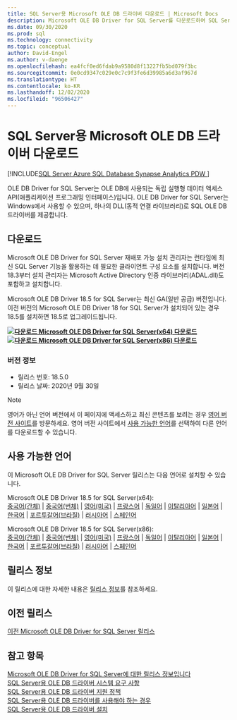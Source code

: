 ```yaml
---
title: SQL Server용 Microsoft OLE DB 드라이버 다운로드 | Microsoft Docs
description: Microsoft OLE DB Driver for SQL Server를 다운로드하여 SQL Server 및 Azure SQL Database에 연결하는 네이티브 Windows 애플리케이션을 개발합니다.
ms.date: 09/30/2020
ms.prod: sql
ms.technology: connectivity
ms.topic: conceptual
author: David-Engel
ms.author: v-daenge
ms.openlocfilehash: ea4fcf0ed6fdab9a9580d8f13227fb5bd079f3bc
ms.sourcegitcommit: 0e0cd9347c029e0c7c9f3fe6d39985a6d3af967d
ms.translationtype: HT
ms.contentlocale: ko-KR
ms.lasthandoff: 12/02/2020
ms.locfileid: "96506427"
---
```

# <a name="download-microsoft-ole-db-driver-for-sql-server"></a>SQL Server용 Microsoft OLE DB 드라이버 다운로드

[!INCLUDE[SQL Server Azure SQL Database Synapse Analytics PDW ](../../includes/applies-to-version/sql-asdb-asdbmi-asa-pdw.md)]

OLE DB Driver for SQL Server는 OLE DB에 사용되는 독립 실행형 데이터 액세스 API(애플리케이션 프로그래밍 인터페이스)입니다. OLE DB Driver for SQL Server는 Windows에서 사용할 수 있으며, 하나의 DLL(동적 연결 라이브러리)로 SQL OLE DB 드라이버를 제공합니다.

## <a name="download"></a>다운로드

Microsoft OLE DB Driver for SQL Server 재배포 가능 설치 관리자는 런타임에 최신 SQL Server 기능을 활용하는 데 필요한 클라이언트 구성 요소를 설치합니다. 버전 18.3부터 설치 관리자는 Microsoft Active Directory 인증 라이브러리(ADAL.dll)도 포함하고 설치합니다.

Microsoft OLE DB Driver 18.5 for SQL Server는 최신 GA(일반 공급) 버전입니다. 이전 버전의 Microsoft OLE DB Driver 18 for SQL Server가 설치되어 있는 경우 18.5를 설치하면 18.5로 업그레이드됩니다.

**[![다운로드](../../ssms/media/download-icon.png) Microsoft OLE DB Driver for SQL Server(x64) 다운로드](https://go.microsoft.com/fwlink/?linkid=2135577)**  
**[![다운로드](../../ssms/media/download-icon.png) Microsoft OLE DB Driver for SQL Server(x86) 다운로드](https://go.microsoft.com/fwlink/?linkid=2135722)**  

### <a name="version-information"></a>버전 정보

- 릴리스 번호: 18.5.0
- 릴리스 날짜: 2020년 9월 30일

> [!Note]
> 영어가 아닌 언어 버전에서 이 페이지에 액세스하고 최신 콘텐츠를 보려는 경우 [영어 버전 사이트]()를 방문하세요. 영어 버전 사이트에서 [사용 가능한 언어](#available-languages)를 선택하여 다른 언어를 다운로드할 수 있습니다.

## <a name="available-languages"></a>사용 가능한 언어

이 Microsoft OLE DB Driver for SQL Server 릴리스는 다음 언어로 설치할 수 있습니다.

Microsoft OLE DB Driver 18.5 for SQL Server(x64):  
[중국어(간체)](https://go.microsoft.com/fwlink/?linkid=2135577&clcid=0x804) | [중국어(번체)](https://go.microsoft.com/fwlink/?linkid=2135577&clcid=0x404) | [영어(미국)](https://go.microsoft.com/fwlink/?linkid=2135577&clcid=0x409) | [프랑스어](https://go.microsoft.com/fwlink/?linkid=2135577&clcid=0x40c) | [독일어](https://go.microsoft.com/fwlink/?linkid=2135577&clcid=0x407) | [이탈리아어](https://go.microsoft.com/fwlink/?linkid=2135577&clcid=0x410) | [일본어](https://go.microsoft.com/fwlink/?linkid=2135577&clcid=0x411) | [한국어](https://go.microsoft.com/fwlink/?linkid=2135577&clcid=0x412) | [포르투갈어(브라질)](https://go.microsoft.com/fwlink/?linkid=2135577&clcid=0x416) | [러시아어](https://go.microsoft.com/fwlink/?linkid=2135577&clcid=0x419) | [스페인어](https://go.microsoft.com/fwlink/?linkid=2135577&clcid=0x40a)

Microsoft OLE DB Driver 18.5 for SQL Server(x86):  
[중국어(간체)](https://go.microsoft.com/fwlink/?linkid=2135722&clcid=0x804) | [중국어(번체)](https://go.microsoft.com/fwlink/?linkid=2135722&clcid=0x404) | [영어(미국)](https://go.microsoft.com/fwlink/?linkid=2135722&clcid=0x409) | [프랑스어](https://go.microsoft.com/fwlink/?linkid=2135722&clcid=0x40c) | [독일어](https://go.microsoft.com/fwlink/?linkid=2135722&clcid=0x407) | [이탈리아어](https://go.microsoft.com/fwlink/?linkid=2135722&clcid=0x410) | [일본어](https://go.microsoft.com/fwlink/?linkid=2135722&clcid=0x411) | [한국어](https://go.microsoft.com/fwlink/?linkid=2135722&clcid=0x412) | [포르투갈어(브라질)](https://go.microsoft.com/fwlink/?linkid=2135722&clcid=0x416) | [러시아어](https://go.microsoft.com/fwlink/?linkid=2135722&clcid=0x419) | [스페인어](https://go.microsoft.com/fwlink/?linkid=2135722&clcid=0x40a)

## <a name="release-notes"></a>릴리스 정보

이 릴리스에 대한 자세한 내용은 [릴리스 정보](release-notes-for-oledb-driver-for-sql-server.md)를 참조하세요.

## <a name="previous-releases"></a>이전 릴리스

[이전 Microsoft OLE DB Driver for SQL Server 릴리스](release-notes-for-oledb-driver-for-sql-server.md#previous-releases)

## <a name="see-also"></a>참고 항목

[Microsoft OLE DB Driver for SQL Server에 대한 릴리스 정보입니다](release-notes-for-oledb-driver-for-sql-server.md)  
[SQL Server용 OLE DB 드라이버 시스템 요구 사항](system-requirements-for-oledb-driver-for-sql-server.md)  
[SQL Server용 OLE DB 드라이버 지원 정책](applications\support-policies-for-oledb-driver-for-sql-server.md)  
[SQL Server용 OLE DB 드라이버를 사용해야 하는 경우](when-to-use-oledb-driver-for-sql-server.md)  
[SQL Server용 OLE DB 드라이버 설치](applications/installing-oledb-driver-for-sql-server.md)
